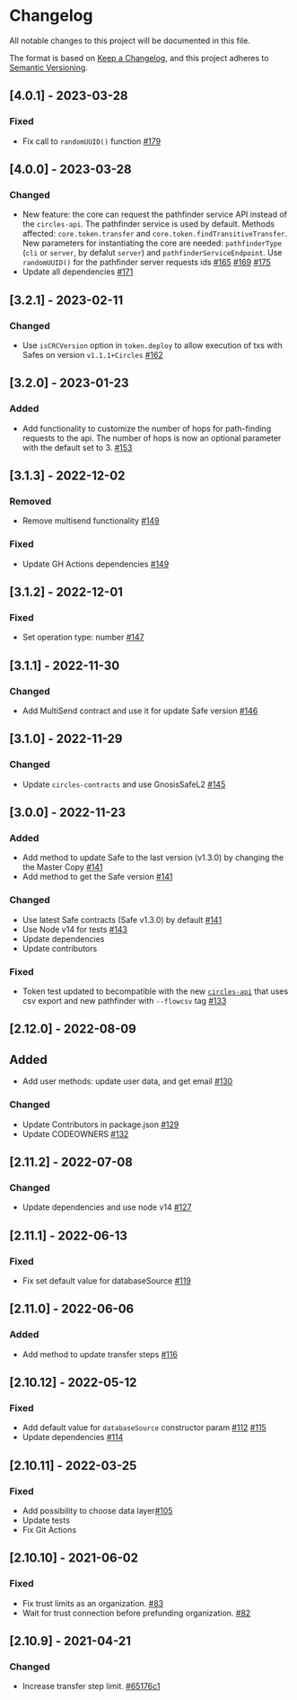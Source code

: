 # Changelog

All notable changes to this project will be documented in this file.

The format is based on [Keep a Changelog](https://keepachangelog.com/en/1.0.0/),
and this project adheres to [Semantic Versioning](https://semver.org/spec/v2.0.0.html).

## [4.0.1] - 2023-03-28

### Fixed

- Fix call to `randomUUID()` function [#179](https://github.com/CirclesUBI/circles-core/pull/179)

## [4.0.0] - 2023-03-28

### Changed

- New feature: the core can request the pathfinder service API instead of the `circles-api`. The pathfinder service is used by default. Methods affected: `core.token.transfer` and `core.token.findTransitiveTransfer`. New parameters for instantiating the core are needed: `pathfinderType` (`cli` or `server`, by defalut `server`) and `pathfinderServiceEndpoint`. Use `randomUUID()` for the pathfinder server requests ids [#165](https://github.com/CirclesUBI/circles-core/pull/165) [#169](https://github.com/CirclesUBI/circles-core/pull/169) [#175](https://github.com/CirclesUBI/circles-core/pull/175)
- Update all dependencies [#171](https://github.com/CirclesUBI/circles-core/pull/171)

## [3.2.1] - 2023-02-11

### Changed

- Use `isCRCVersion` option in `token.deploy` to allow execution of txs with Safes on version `v1.1.1+Circles` [#162](https://github.com/CirclesUBI/circles-core/pull/162)

## [3.2.0] - 2023-01-23

### Added

- Add functionality to customize the number of hops for path-finding requests to the api. The number of hops is now an optional parameter with the default set to 3. [#153](https://github.com/CirclesUBI/circles-core/pull/153)

## [3.1.3] - 2022-12-02

### Removed

- Remove multisend functionality [#149](https://github.com/CirclesUBI/circles-core/pull/149)

### Fixed

- Update GH Actions dependencies [#149](https://github.com/CirclesUBI/circles-core/pull/149)

## [3.1.2] - 2022-12-01

### Fixed

- Set operation type: number [#147](https://github.com/CirclesUBI/circles-core/pull/147)

## [3.1.1] - 2022-11-30

### Changed

- Add MultiSend contract and use it for update Safe version [#146](https://github.com/CirclesUBI/circles-core/pull/146)

## [3.1.0] - 2022-11-29

### Changed

- Update `circles-contracts` and use GnosisSafeL2 [#145](https://github.com/CirclesUBI/circles-core/pull/145)

## [3.0.0] - 2022-11-23

### Added

- Add method to update Safe to the last version (v1.3.0) by changing the the Master Copy [#141](https://github.com/CirclesUBI/circles-core/pull/141)
- Add method to get the Safe version [#141](https://github.com/CirclesUBI/circles-core/pull/141)

### Changed

- Use latest Safe contracts (Safe v1.3.0) by default [#141](https://github.com/CirclesUBI/circles-core/pull/141)
- Use Node v14 for tests [#143](https://github.com/CirclesUBI/circles-core/pull/143)
- Update dependencies
- Update contributors

### Fixed

- Token test updated to becompatible with the new [`circles-api`](https://github.com/CirclesUBI/circles-api/pull/123) that uses csv export and new pathfinder with `--flowcsv` tag [#133](https://github.com/CirclesUBI/circles-core/pull/133)

## [2.12.0] - 2022-08-09

## Added

- Add user methods: update user data, and get email [#130](https://github.com/CirclesUBI/circles-core/pull/130)

### Changed

- Update Contributors in package.json [#129](https://github.com/CirclesUBI/circles-core/pull/129)
- Update CODEOWNERS [#132](https://github.com/CirclesUBI/circles-core/pull/132)

## [2.11.2] - 2022-07-08

### Changed

- Update dependencies and use node v14 [#127](https://github.com/CirclesUBI/circles-core/pull/127)

## [2.11.1] - 2022-06-13

### Fixed

- Fix set default value for databaseSource [#119](https://github.com/CirclesUBI/circles-core/pull/119)

## [2.11.0] - 2022-06-06

### Added

- Add method to update transfer steps [#116](https://github.com/CirclesUBI/circles-core/pull/116)

## [2.10.12] - 2022-05-12

### Fixed

- Add default value for `databaseSource` constructor param [#112](https://github.com/CirclesUBI/circles-core/pull/112) [#115](https://github.com/CirclesUBI/circles-core/pull/115)
- Update dependencies [#114](https://github.com/CirclesUBI/circles-core/pull/114)

## [2.10.11] - 2022-03-25

### Fixed

- Add possibility to choose data layer[#105](https://github.com/CirclesUBI/circles-core/pull/105)
- Update tests
- Fix Git Actions

## [2.10.10] - 2021-06-02

### Fixed

- Fix trust limits as an organization. [#83](https://github.com/CirclesUBI/circles-core/pull/83)
- Wait for trust connection before prefunding organization. [#82](https://github.com/CirclesUBI/circles-core/pull/82)

## [2.10.9] - 2021-04-21

### Changed

- Increase transfer step limit. [#65176c1](https://github.com/CirclesUBI/circles-core/commit/65176c1f2fdd82f98877427ac398a1568bc2ad8f)
